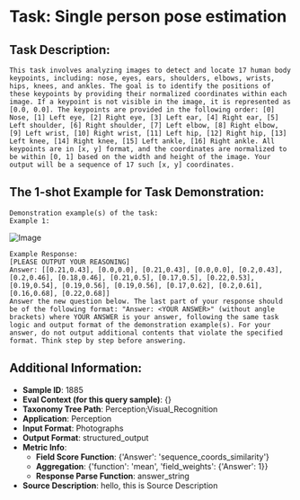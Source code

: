 # Task: Single person pose estimation

## Task Description:

```
This task involves analyzing images to detect and locate 17 human body keypoints, including: nose, eyes, ears, shoulders, elbows, wrists, hips, knees, and ankles. The goal is to identify the positions of these keypoints by providing their normalized coordinates within each image. If a keypoint is not visible in the image, it is represented as [0.0, 0.0]. The keypoints are provided in the following order: [0] Nose, [1] Left eye, [2] Right eye, [3] Left ear, [4] Right ear, [5] Left shoulder, [6] Right shoulder, [7] Left elbow, [8] Right elbow, [9] Left wrist, [10] Right wrist, [11] Left hip, [12] Right hip, [13] Left knee, [14] Right knee, [15] Left ankle, [16] Right ankle. All keypoints are in [x, y] format, and the coordinates are normalized to be within [0, 1] based on the width and height of the image. Your output will be a sequence of 17 such [x, y] coordinates.
```

## The 1-shot Example for Task Demonstration:

```
Demonstration example(s) of the task:
Example 1:
```

![Image](000000393226.png)

```
Example Response:
[PLEASE OUTPUT YOUR REASONING]
Answer: [[0.21,0.43], [0.0,0.0], [0.21,0.43], [0.0,0.0], [0.2,0.43], [0.2,0.46], [0.18,0.46], [0.21,0.5], [0.17,0.5], [0.22,0.53], [0.19,0.54], [0.19,0.56], [0.19,0.56], [0.17,0.62], [0.2,0.61], [0.16,0.68], [0.22,0.68]]
Answer the new question below. The last part of your response should be of the following format: "Answer: <YOUR ANSWER>" (without angle brackets) where YOUR ANSWER is your answer, following the same task logic and output format of the demonstration example(s). For your answer, do not output additional contents that violate the specified format. Think step by step before answering.
```

## Additional Information:

- **Sample ID**: 1885
- **Eval Context (for this query sample)**: {}
- **Taxonomy Tree Path**: Perception;Visual_Recognition
- **Application**: Perception
- **Input Format**: Photographs
- **Output Format**: structured_output
- **Metric Info**:
  - **Field Score Function**: {'Answer': 'sequence_coords_similarity'}
  - **Aggregation**: {'function': 'mean', 'field_weights': {'Answer': 1}}
  - **Response Parse Function**: answer_string
- **Source Description**: hello, this is Source Description
